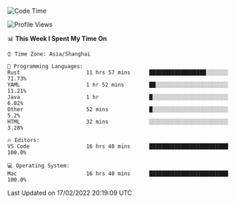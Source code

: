 <!--START_SECTION:waka-->
![Code Time](http://img.shields.io/badge/Code%20Time-1%2C003%20hrs%2048%20mins-blue)

![Profile Views](http://img.shields.io/badge/Profile%20Views-31-blue)

📊 **This Week I Spent My Time On** 

```text
⌚︎ Time Zone: Asia/Shanghai

💬 Programming Languages: 
Rust                     11 hrs 57 mins      ██████████████████░░░░░░░   71.73% 
YAML                     1 hr 52 mins        ██░░░░░░░░░░░░░░░░░░░░░░░   11.21% 
Java                     1 hr                █░░░░░░░░░░░░░░░░░░░░░░░░   6.02% 
Other                    52 mins             █░░░░░░░░░░░░░░░░░░░░░░░░   5.2% 
HTML                     32 mins             ░░░░░░░░░░░░░░░░░░░░░░░░░   3.28%

🔥 Editors: 
VS Code                  16 hrs 40 mins      █████████████████████████   100.0%

💻 Operating System: 
Mac                      16 hrs 40 mins      █████████████████████████   100.0%

```


 Last Updated on 17/02/2022 20:19:09 UTC
<!--END_SECTION:waka-->
